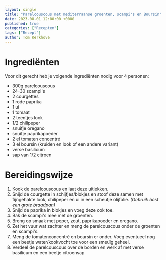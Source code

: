 ```yaml
---
layout: single
title: "Parelcouscous met mediterraanse groenten, scampi's en Boursin"
date: 2023-08-01 12:00:00 +0000
published: true
categories: ["Recepten"]
tags: ["Recept"]
author: Tom Kerkhove
---
```


# Ingrediënten
Voor dit gerecht heb je volgende ingrediënten nodig voor 4 personen:

- 300g parelcouscous
- 24-30 scampi's
- 2 courgettes
- 1 rode paprika
- 1 ui
- 1 tomaat
- 2 teentjes look
- 1/2 chilipeper
- snuifje oregano
- snuifje paprikapoeder
- 2 el tomaten concentré
- 3 el boursin (kruiden en look of een andere variant)
- verse basilicum
- sap van 1/2 citroen

# Bereidingswijze

1. Kook de parelcouscous en laat deze uitlekken.
2. Snijd de courgette in schijfjes/blokjes en stoof deze samen met fijngehakte look, chilipeper en ui in een scheutje olijfolie. _(Gebruik best een grote braadpan)_
3. Snijd de paprika in blokjes en voeg deze ook toe.
4. Bak de scampi's mee met de groenten.
5. Breng op smaak met peper, zout, paprikapoeder en oregano.
6. Zet het vuur wat zachter en meng de parelcouscous onder de groenten en scampi's.
7. Meng de tomatenconcentré en boursin er onder. Voeg eventueel nog een beetje water/kookvocht toe voor een smeuïg geheel.
8. Verdeel de parelcouscous over de borden en werk af met verse basilicum en een beetje citroensap